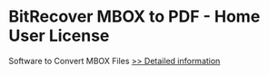 # BitRecover MBOX to PDF - Home User License
Software to Convert MBOX Files
[>> Detailed information](https://secure.shareit.com/shareit/product.html?productid=300810661&affiliateid=200057808)